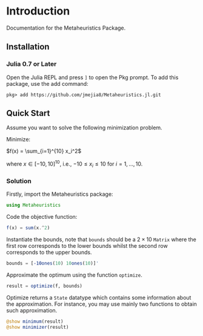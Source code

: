 # Introduction

Documentation for the Metaheuristics Package.

## Installation

### Julia 0.7 or Later

Open the Julia REPL and press `]` to open the Pkg prompt. To add this package, use the add command:
```
pkg> add https://github.com/jmejia8/Metaheuristics.jl.git
```

## Quick Start

Assume you want to solve the following minimization problem.

Minimize:

$f(x) = \sum_{i=1}^{10} x_i^2$

where $x\in[-10, 10]^{10}$, i.e., $-10 \leq x_i \leq 10$ for $i=1,\ldots,10$.

### Solution

Firstly, import the Metaheuristics package:

```julia
using Metaheuristics
```

Code the objective function:
```julia
f(x) = sum(x.^2)
```

Instantiate the bounds, note that `bounds` should be a $2\times 10$ `Matrix` where
the first row corresponds to the lower bounds whilst the second row corresponds to the
upper bounds.

```julia
bounds = [-10ones(10) 10ones(10)]'
```

Approximate the optimum using the function `optimize`.

```julia
result = optimize(f, bounds)
```

Optimize returns a `State` datatype which contains some information about the approximation.
For instance, you may use mainly two functions to obtain such approximation.

```julia
@show minimum(result)
@show minimizer(result)
```

